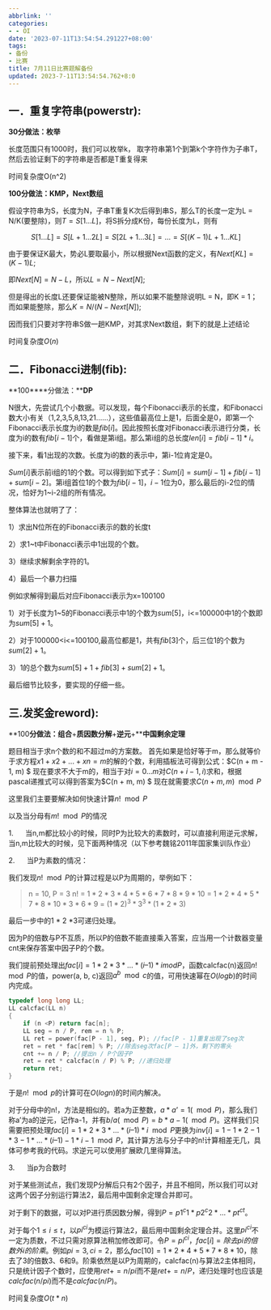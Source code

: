 ```yaml
---
abbrlink: ''
categories:
- - OI
date: '2023-07-11T13:54:54.291227+08:00'
tags:
- 备份
- 比赛
title: 7月11日比赛题解备份
updated: 2023-7-11T13:54:54.762+8:0
---
```

## 一．重复字符串(powerstr):

**30分做法：枚举**

长度范围只有1000时，我们可以枚举k， 取字符串第1个到第k个字符作为子串T，然后去验证剩下的字符串是否都是T重复得来

时间复杂度O(n^2)

**100分做法：****KMP****，****Next****数组**

假设字符串为S，长度为N，子串T重复K次后得到串S，那么T的长度一定为L = N/K(要整除)，则$T = S[1...L]$，将S拆分成K份，每份长度为L，则有

$$
S[1...L] = S[L+1...2L] = S[2L+1...3L] = ... = S[(K-1)L+1...KL]
$$

由于要保证K最大，势必L要取最小，所以根据Next函数的定义，有$Next[KL] = (K-1)L;$

即$Next[N] = N - L$，所以$L = N - Next[N];$

但是得出的长度L还要保证能被N整除，所以如果不能整除说明L = N，即K = 1；而如果能整除，那么$K = N / (N - Next[N]);$

因而我们只要对字符串S做一趟KMP，对其求Next数组，剩下的就是上述结论

时间复杂度$O(n)$

## 二．Fibonacci进制(fib):

**100****分做法：****DP**

N很大，先尝试几个小数据。可以发现，每个Fibonacci表示的长度，和Fibonacci数大小有关（1,2,3,5,8,13,21……），这些值最高位上是1，后面全是0，即第一个Fibonacci表示长度为i的数是$fib[i]$。因此按照长度对Fibonacci表示进行分类，长度为i的数有$fib[i-1]$个，看做是第i组。那么第i组的总长度$len[i] = fib[i-1]*i$。

接下来，看1出现的次数。长度为i的数的表示中，第i-1位肯定是0。

$Sum[i]$表示前i组的1的个数。可以得到如下式子：$Sum[i]=sum[i-1]+fib[i-1]+sum[i-2]$。第i组首位1的个数为$fib[i-1]$，$i-1$位为0，那么最后的i-2位的情况，恰好为1~i-2组的所有情况。

整体算法也就明了了：

1）求出N位所在的Fibonacci表示的数的长度t

2）求1~t中Fibonacci表示中1出现的个数。

3）继续求解剩余字符的1。

4）最后一个暴力扫描

例如求解得到最后对应Fibonacci表示为x=100100

1）对于长度为1~5的Fibonacci表示中1的个数为$sum[5]$，i<=100000中1的个数即为$sum[5]+1$。

2）对于100000<i<=100100,最高位都是1，共有$fib[3]$个，后三位1的个数为$sum[2]+1$。

3）1的总个数为$sum[5]+1+fib[3]+sum[2]+1$。

最后细节比较多，要实现的仔细一些。

## 三.发奖金reword):

**100****分做法：组合****+****质因数分解****+****逆元****+****中国剩余定理**

题目相当于求n个数的和不超过m的方案数。
首先如果是恰好等于m，那么就等价于求方程$x1 + x2 + ... + xn = m$的解的个数，利用插板法可得到公式：$C(n + m - 1, m) $
现在要求不大于m的，相当于对$i = 0 ... m$对$C(n + i - 1, i)$求和，根据pascal递推式可以得到答案为$C(n + m, m)  $
现在就需要求$C(n + m, m) \mod P$

这里我们主要要解决如何快速计算$n! \mod P$

以及当分母有$m! \mod P$的情况

1.      当n,m都比较小的时候，同时P为比较大的素数时，可以直接利用逆元求解，当n,m比较大的时候，见下面两种情况（以下参考魏铭2011年国家集训队作业）

2.      当P为素数的情况：

我们发现$n! \mod P$的计算过程是以P为周期的，举例如下：

> n = 10, P = 3
> n! = $1 * 2 * 3 * 4 * 5 * 6 * 7 * 8 * 9 * 10$
> = $1 * 2 * 4 * 5 * 7 * 8 * 10 *  3 * 6 * 9$
> = $(1 * 2)^3 * 3^3 * (1 * 2 * 3)$

最后一步中的1 * 2 *3可递归处理。

因为P的倍数与P不互质，所以P的倍数不能直接乘入答案，应当用一个计数器变量cnt来保存答案中因子P的个数。

我们提前预处理出$fac[i] = 1 * 2 * 3 * … * (i – 1) * i mod P$，函数calcfac(n)返回$n! \mod P$的值，power(a, b, c)返回$a^b \mod c$的值，可用快速幂在$O(logb)$的时间内完成。

```C++
typedef long long LL;
LL calcfac(LL n)
{
    if (n <P) return fac[n];
    LL seg = n / P, rem = n % P;
    LL ret = power(fac[P - 1], seg, P); //fac[P - 1]重复出现了seg次
    ret = ret * fac[rem] % P; //除去seg次fac[P – 1]外，剩下的零头
    cnt += n / P; //提出n / P个因子P
    ret = ret * calcfac(n / P) % P; //递归处理
    return ret;
}
```

于是$n! \mod p$的计算可在$O(logn)$的时间内解决。

对于分母中的n!，方法是相似的。若a为正整数，$a * a’ = 1(\mod P)$，那么我们称a’为a的逆元，记作a-1，并有$b / a(\mod P) = b * a-1(\mod P)$。这样我们只需要把预处理$fac[i] = 1 * 2 * 3 * … * (i – 1) * i \mod P$更换为$inv[i] = 1-1 * 2-1 *  3-1* … * (i – 1) -1 * i-1 \mod P$，其计算方法与分子中的n!计算相差无几，具体可参考我的代码。求逆元可以使用扩展欧几里得算法。

3.      当p为合数时

对于某些测试点，我们发现P分解后只有2个因子，并且不相同，所以我们可以对这两个因子分别运行算法2，最后用中国剩余定理合并即可。

对于剩下的数据，可以对P进行质因数分解，得到$P = p1^c1 * p2^c2 * … * pt^{ct}$。

对于每个$1≤i≤t$，以$pi^{ci}$为模运行算法2，最后用中国剩余定理合并。这里$pi^{ci}$不一定为质数，不过只需对原算法稍加修改即可。令$P = pi^{ci}$，$fac[i] = 除去pi的倍数外i的阶乘$。例如$pi = 3,ci = 2$，那么$fac[10] = 1 * 2 * 4 * 5 * 7 * 8 * 10$，除去了3的倍数3、6和9。阶乘依然是以P为周期的，calcfac(n)与算法2主体相同，只是统计因子个数时，应使用$ret += n / pi$而不是$ret += n / P$，递归处理时也应该是$calcfac(n / pi)$而不是$calcfac(n / P)$。

时间复杂度$O(t * n)$
